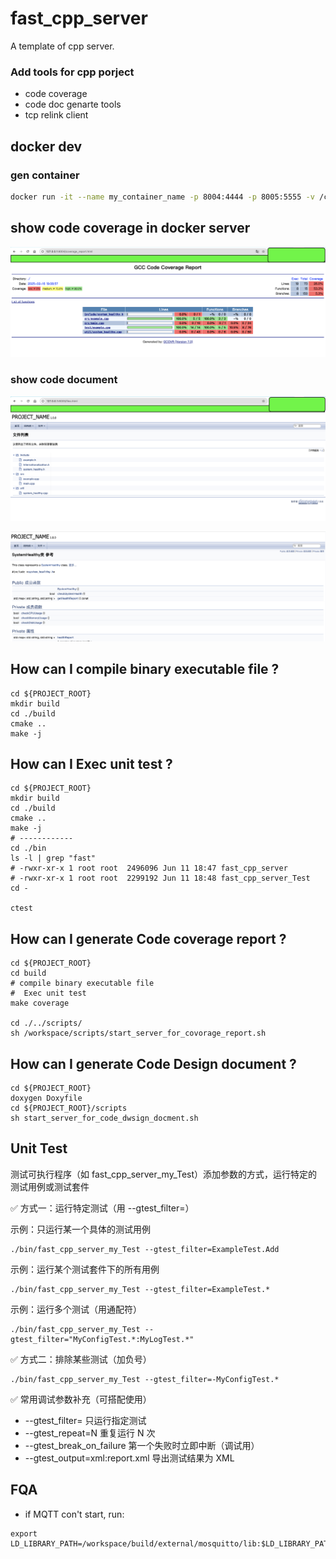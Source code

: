 # fast_cpp_server

A template of cpp server.


### Add tools for cpp porject

* code coverage
* code doc genarte tools
* tcp relink client

## docker dev

### gen container

```bash
docker run -it --name my_container_name -p 8004:4444 -p 8005:5555 -v /code:/workspace fast_cpp_dev:latest /bin/bash
```

## show code coverage in docker server

![file_tree](./images/coverage.png)

### show code document

![file_tree](./images/file_tree.png)

![file_tree](./images/class_info.png)


## How can I compile binary executable file ?

```shell
cd ${PROJECT_ROOT}
mkdir build
cd ./build
cmake ..
make -j
```

## How can I Exec unit test ?

```shell
cd ${PROJECT_ROOT}
mkdir build
cd ./build
cmake ..
make -j
# ------------
cd ./bin
ls -l | grep "fast"
# -rwxr-xr-x 1 root root  2496096 Jun 11 18:47 fast_cpp_server
# -rwxr-xr-x 1 root root  2299192 Jun 11 18:48 fast_cpp_server_Test
cd -

ctest 

```

## How can I generate Code coverage report ?

```shell
cd ${PROJECT_ROOT}
cd build
# compile binary executable file
#  Exec unit test
make coverage

cd ./../scripts/
sh /workspace/scripts/start_server_for_covorage_report.sh

```

## How can I generate Code Design document ?

```shell
cd ${PROJECT_ROOT}
doxygen Doxyfile
cd ${PROJECT_ROOT}/scripts
sh start_server_for_code_dwsign_docment.sh

```
## Unit Test

测试可执行程序（如 fast_cpp_server_my_Test）添加参数的方式，运行特定的测试用例或测试套件

✅ 方式一：运行特定测试（用 --gtest_filter=）

示例：只运行某一个具体的测试用例
```shell
./bin/fast_cpp_server_my_Test --gtest_filter=ExampleTest.Add
```
示例：运行某个测试套件下的所有用例

```shell
./bin/fast_cpp_server_my_Test --gtest_filter=ExampleTest.*
```

示例：运行多个测试（用通配符）

```shell
./bin/fast_cpp_server_my_Test --gtest_filter="MyConfigTest.*:MyLogTest.*"
```

✅ 方式二：排除某些测试（加负号）

```shell
./bin/fast_cpp_server_my_Test --gtest_filter=-MyConfigTest.*
```

✅ 常用调试参数补充（可搭配使用）

* --gtest_filter=	只运行指定测试
* --gtest_repeat=N	重复运行 N 次
* --gtest_break_on_failure	第一个失败时立即中断（调试用）
* --gtest_output=xml:report.xml	导出测试结果为 XML


## FQA

* if MQTT con't start, run:
```shell
export LD_LIBRARY_PATH=/workspace/build/external/mosquitto/lib:$LD_LIBRARY_PATH
```